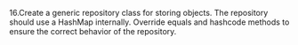 16.Create a generic repository class for storing objects. The repository should use a HashMap internally. Override
equals and hashcode methods to ensure the correct behavior of the repository.

